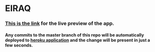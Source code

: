 # EIRAQ

### [This is the  link](https://eiraq.herokuapp.com/) for the live preview of the app.

#### Any commits to the master branch of this repo will be automatically deployed to [heroku application](https://eiraq.herokuapp.com/) and the change will be present in just a few seconds.